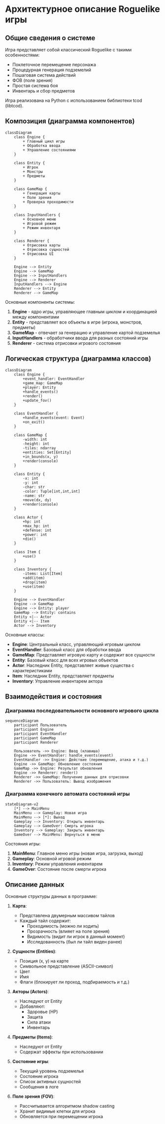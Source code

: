 # Архитектурное описание Roguelike игры

## Общие сведения о системе

Игра представляет собой классический Roguelike с такими особенностями:
- Поклеточное перемещение персонажа
- Процедурная генерация подземелий
- Пошаговая система действий
- ФОВ (поле зрения)
- Простая система боя
- Инвентарь и сбор предметов

Игра реализована на Python с использованием библиотеки tcod (libtcod).

## Композиция (диаграмма компонентов)

```mermaid
classDiagram
    class Engine {
        + Главный цикл игры
        + Обработка ввода
        + Управление состояниями
    }
    
    class Entity {
        + Игрок
        + Монстры
        + Предметы
    }
    
    class GameMap {
        + Генерация карты
        + Поле зрения
        + Проверка проходимости
    }
    
    class InputHandlers {
        + Основное меню
        + Игровой режим
        + Режим инвентаря
    }
    
    class Renderer {
        + Отрисовка карты
        + Отрисовка сущностей
        + Отрисовка UI
    }
    
    Engine --> Entity
    Engine --> GameMap
    Engine --> InputHandlers
    Engine --> Renderer
    InputHandlers --> Engine
    Renderer --> Entity
    Renderer --> GameMap
```

Основные компоненты системы:
1. **Engine** - ядро игры, управляющее главным циклом и координацией между компонентами
2. **Entity** - представляет все объекты в игре (игрока, монстров, предметы)
3. **GameMap** - отвечает за генерацию и управление картой подземелья
4. **InputHandlers** - обработчики ввода для разных состояний игры
5. **Renderer** - система отрисовки игрового состояния

## Логическая структура (диаграмма классов)

```mermaid
classDiagram
    class Engine {
        +event_handler: EventHandler
        +game_map: GameMap
        +player: Entity
        +handle_events()
        +render()
        +update_fov()
    }
    
    class EventHandler {
        +handle_events(event: Event)
        +on_exit()
    }
    
    class GameMap {
        -width: int
        -height: int
        -tiles: ndarray
        +entities: Set[Entity]
        +in_bounds(x, y)
        +render(console)
    }
    
    class Entity {
        -x: int
        -y: int
        -char: str
        -color: Tuple[int,int,int]
        -name: str
        +move(dx, dy)
        +render(console)
    }
    
    class Actor {
        +hp: int
        +max_hp: int
        +defense: int
        +power: int
        +die()
    }
    
    class Item {
        +use()
    }
    
    class Inventory {
        -items: List[Item]
        +add(item)
        +drop(item)
        +use(item)
    }
    
    Engine --> EventHandler
    Engine --> GameMap
    Engine --> Entity: player
    GameMap --> Entity: contains
    Entity <|-- Actor
    Entity <|-- Item
    Actor --> Inventory
```

Основные классы:
- **Engine**: Центральный класс, управляющий игровым циклом
- **EventHandler**: Базовый класс для обработки ввода
- **GameMap**: Представляет игровую карту и содержит все сущности
- **Entity**: Базовый класс для всех игровых объектов
- **Actor**: Наследник Entity, представляет живые существа с характеристиками
- **Item**: Наследник Entity, представляет предметы
- **Inventory**: Управление инвентарем актора

## Взаимодействия и состояния

### Диаграмма последовательности основного игрового цикла

```mermaid
sequenceDiagram
    participant Пользователь
    participant Engine
    participant EventHandler
    participant GameMap
    participant Renderer
    
    Пользователь ->> Engine: Ввод (клавиша)
    Engine ->> EventHandler: handle_events(event)
    EventHandler ->> Engine: Действие (перемещение, атака и т.д.)
    Engine ->> GameMap: Обновление состояния
    GameMap ->> Engine: Результат обновления
    Engine ->> Renderer: render()
    Renderer ->> GameMap: Получение данных для отрисовки
    Renderer ->> Пользователь: Вывод изображения
```

### Диаграмма конечного автомата состояний игры

```mermaid
stateDiagram-v2
    [*] --> MainMenu
    MainMenu --> Gameplay: Новая игра
    MainMenu --> [*]: Выход
    Gameplay --> Inventory: Открыть инвентарь
    Gameplay --> GameOver: Смерть игрока
    Inventory --> Gameplay: Закрыть инвентарь
    GameOver --> MainMenu: Вернуться в меню
```

Состояния игры:
1. **MainMenu**: Главное меню игры (новая игра, загрузка, выход)
2. **Gameplay**: Основной игровой режим
3. **Inventory**: Режим управления инвентарем
4. **GameOver**: Состояние после смерти игрока

## Описание данных

Основные структуры данных в программе:

1. **Карта**:
   - Представлена двумерным массивом тайлов
   - Каждый тайл содержит:
     - Проходимость (можно ли ходить)
     - Прозрачность (влияет на поле зрения)
     - Видимость (видит ли игрок в данный момент)
     - Исследованность (был ли тайл виден ранее)

2. **Сущности (Entities)**:
   - Позиция (x, y) на карте
   - Символьное представление (ASCII-символ)
   - Цвет
   - Имя
   - Флаги (блокирует ли проход, подбираемость и т.д.)

3. **Акторы (Actors)**:
   - Наследуют от Entity
   - Добавляют:
     - Здоровье (HP)
     - Защита
     - Сила атаки
     - Инвентарь

4. **Предметы (Items)**:
   - Наследуют от Entity
   - Содержат эффекты при использовании

5. **Состояние игры**:
   - Текущий уровень подземелья
   - Состояние игрока
   - Список активных сущностей
   - Сообщения в логе

6. **Поле зрения (FOV)**:
   - Рассчитывается алгоритмом shadow casting
   - Хранит видимые клетки для игрока
   - Обновляется при перемещении игрока
